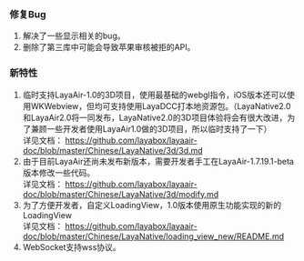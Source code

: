 
### 修复Bug
1. 解决了一些显示相关的bug。
2. 删除了第三库中可能会导致苹果审核被拒的API。


### 新特性
1. 临时支持LayaAir-1.0的3D项目，使用最基础的webgl指令，iOS版本还可以使用WKWebview，但均可支持使用LayaDCC打本地资源包。（LayaNative2.0和LayaAir2.0将一同发布，LayaNative2.0的3D项目体验将会有很大改进，为了兼顾一些开发者使用LayaAir1.0做的3D项目，所以临时支持了一下）  
    详见文档：   https://github.com/layabox/layaair-doc/blob/master/Chinese/LayaNative/3d/3d.md
2. 由于目前LayaAir还尚未发布新版本，需要开发者手工在LayaAir-1.7.19.1-beta版本修改一些代码。  
    详见文档：   https://github.com/layabox/layaair-doc/blob/master/Chinese/LayaNative/3d/modify.md
3. 为了方便开发者，自定义LoadingView，1.0版本使用原生功能实现的新的LoadingView  
    详见文档：   https://github.com/layabox/layaair-doc/blob/master/Chinese/LayaNative/loading_view_new/README.md  
4. WebSocket支持wss协议。



